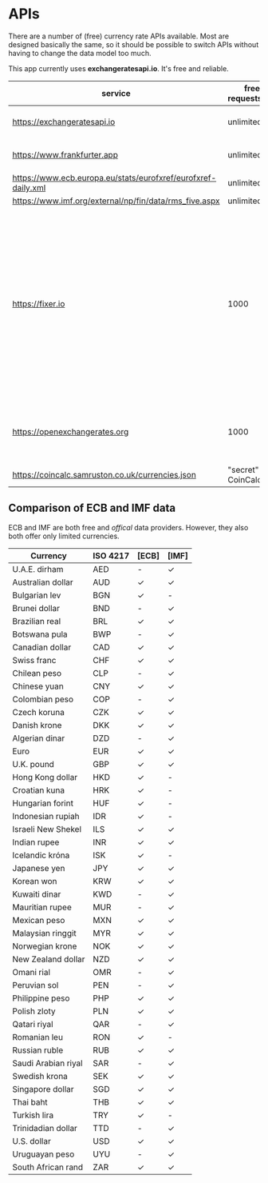 # APIs

There are a number of (free) currency rate APIs available. Most are designed basically the same,
so it should be possible to switch APIs without having to change the data model too much.

This app currently uses **exchangeratesapi.io**. It's free and reliable.

| service                                                       | free api requests/month  | format | currencies | updates                                        | data source                                                                                                                                                          |
|---------------------------------------------------------------|--------------------------|--------|------------|------------------------------------------------|----------------------------------------------------------------------------------------------------------------------------------------------------------------------|
| https://exchangeratesapi.io                                   | unlimited                | json   | 33         | once/day                                       | European Central Bank                                                                                                                                                |
| https://www.frankfurter.app                                   | unlimited                | json   | 33         | once/day                                       | European Central Bank                                                                                                                                                |
| https://www.ecb.europa.eu/stats/eurofxref/eurofxref-daily.xml | unlimited                | xml    | 33         |                                                |                                                                                                                                                                      |
| https://www.imf.org/external/np/fin/data/rms_five.aspx        | unlimited                | xls    | 39         |                                                |                                                                                                                                                                      |
| https://fixer.io                                              | 1000                     | json   | 168        | hourly (free) or faster, depending on the plan | *"Exchange rate data delivered by the Fixer API is collected from over 15 reliable data sources, every minute. Sources include banks and financial data providers."* |
| https://openexchangerates.org                                 | 1000                     | json   | 171        | hourly (free) or faster, depending on the plan | *"collected from multiple reliable providers"*                                                                                                                       |
| https://coincalc.samruston.co.uk/currencies.json              | "secret" API of CoinCalc | json   | 776        | ?                                              | ?                                                                                                                                                                    |




## Comparison of ECB and IMF data

ECB and IMF are both free and *offical* data providers. However, they also both offer only limited currencies.

| Currency            | ISO 4217 | [ECB]    | [IMF]    |
| ------------------- | -------- | -------- | -------- |
| U.A.E. dirham       | AED      | -        | ✓        |
| Australian dollar   | AUD      | ✓        | ✓        |
| Bulgarian lev       | BGN      | ✓        | -        |
| Brunei dollar       | BND      | -        | ✓        |
| Brazilian real      | BRL      | ✓        | ✓        |
| Botswana pula       | BWP      | -        | ✓        |
| Canadian dollar     | CAD      | ✓        | ✓        |
| Swiss franc         | CHF      | ✓        | ✓        |
| Chilean peso        | CLP      | -        | ✓        |
| Chinese yuan        | CNY      | ✓        | ✓        |
| Colombian peso      | COP      | -        | ✓        |
| Czech koruna        | CZK      | ✓        | ✓        |
| Danish krone        | DKK      | ✓        | ✓        |
| Algerian dinar      | DZD      | -        | ✓        |
| Euro                | EUR      | ✓        | ✓        |
| U.K. pound          | GBP      | ✓        | ✓        |
| Hong Kong dollar    | HKD      | ✓        | -        |
| Croatian kuna       | HRK      | ✓        | -        |
| Hungarian forint    | HUF      | ✓        | -        |
| Indonesian rupiah   | IDR      | ✓        | -        |
| Israeli New Shekel  | ILS      | ✓        | ✓        |
| Indian rupee        | INR      | ✓        | ✓        |
| Icelandic króna     | ISK      | ✓        | -        |
| Japanese yen        | JPY      | ✓        | ✓        |
| Korean won          | KRW      | ✓        | ✓        |
| Kuwaiti dinar       | KWD      | -        | ✓        |
| Mauritian rupee     | MUR      | -        | ✓        |
| Mexican peso        | MXN      | ✓        | ✓        |
| Malaysian ringgit   | MYR      | ✓        | ✓        |
| Norwegian krone     | NOK      | ✓        | ✓        |
| New Zealand dollar  | NZD      | ✓        | ✓        |
| Omani rial          | OMR      | -        | ✓        |
| Peruvian sol        | PEN      | -        | ✓        |
| Philippine peso     | PHP      | ✓        | ✓        |
| Polish zloty        | PLN      | ✓        | ✓        |
| Qatari riyal        | QAR      | -        | ✓        |
| Romanian leu        | RON      | ✓        | -        |
| Russian ruble       | RUB      | ✓        | ✓        |
| Saudi Arabian riyal | SAR      | -        | ✓        |
| Swedish krona       | SEK      | ✓        | ✓        |
| Singapore dollar    | SGD      | ✓        | ✓        |
| Thai baht           | THB      | ✓        | ✓        |
| Turkish lira        | TRY      | ✓        | -        |
| Trinidadian dollar  | TTD      | -        | ✓        |
| U.S. dollar         | USD      | ✓        | ✓        |
| Uruguayan peso      | UYU      | -        | ✓        |
| South African rand  | ZAR      | ✓        | ✓        |